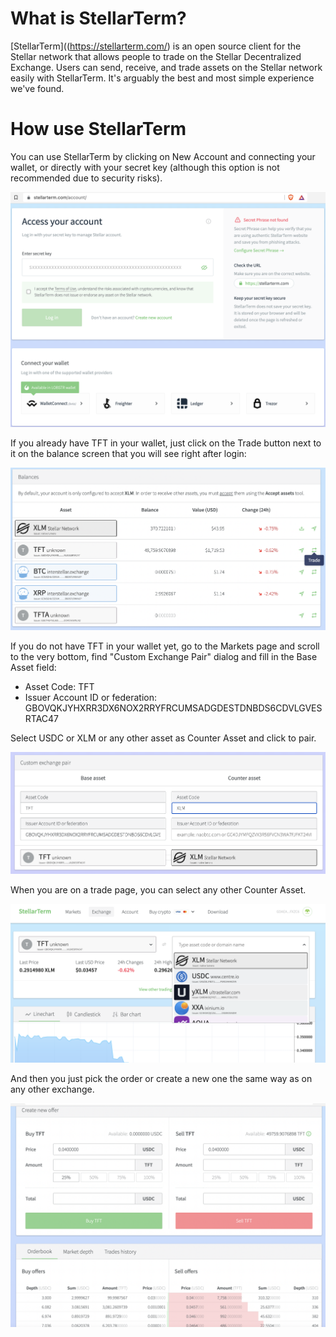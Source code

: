 
# What is StellarTerm?

[StellarTerm]((https://stellarterm.com/) is an open source client for the Stellar network that allows people to trade on the Stellar Decentralized Exchange. Users can send, receive, and trade assets on the Stellar network easily with StellarTerm. It's arguably the best and most simple experience we've found.

# How use StellarTerm

You can use StellarTerm by clicking on New Account and connecting your wallet, or directly with your secret key (although this option is not recommended due to security risks).

![wallets](img/stellarterm_wallets.png)

If you already have TFT in your wallet, just click on the Trade button next to it on the balance screen that you will see right after login:

![balances](img/stellarterm_balance_trade.png)

If you do not have TFT in your wallet yet, go to the Markets page and scroll to the very bottom, find "Custom Exchange Pair" dialog and fill in the Base Asset field: 

- Asset Code: TFT
- Issuer Account ID or federation: GBOVQKJYHXRR3DX6NOX2RRYFRCUMSADGDESTDNBDS6CDVLGVESRTAC47

Select USDC or XLM or any other asset as Counter Asset and click to pair.

![custompair](img/stellarterm_custompair.png)

When you are on a trade page, you can select any other Counter Asset.

![tradpair](img/stellarterm_tradepair.png)

And then you just pick the order or create a new one the same way as on any other exchange.

![tradebox](img/stellarterm_tradebox.png)
